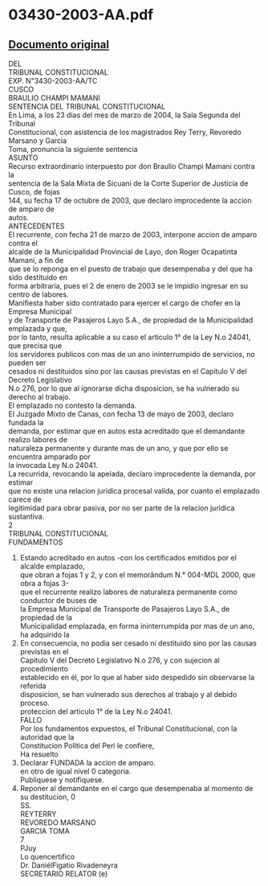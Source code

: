 
03430-2003-AA.pdf
=================
  
[Documento original](https://tc.gob.pe/jurisprudencia/2004/03430-2003-AA.pdf)  
---  
DEL  
TRIBUNAL CONSTITUCIONAL  
EXP. N"3430-2003-AA/TC  
CUSCO  
BRAULIO CHAMPI MAMANI  
SENTENCIA DEL TRIBUNAL CONSTITUCIONAL  
En Lima, a los 23 dias del mes de marzo de 2004, la Sala Segunda del Tribunal  
Constitucional, con asistencia de los magistrados Rey Terry, Revoredo Marsano y Garcia  
Toma, pronuncia la siguiente sentencia  
ASUNTO  
Recurso extraordinario interpuesto por don Braulio Champi Mamani contra la  
sentencia de la Sala Mixta de Sicuani de la Corte Superior de Justicia de Cusco, de fojas  
144, su fecha 17 de octubre de 2003, que declaro improcedente la accion de amparo de  
autos.  
ANTECEDENTES  
El recurrente, con fecha 21 de marzo de 2003, interpone accion de amparo contra el  
alcalde de la Municipalidad Provincial de Layo, don Roger Ocapatinta Mamani, a fin de  
que se lo reponga en el puesto de trabajo que desempenaba y del que ha sido destituido en  
forma arbitraria, pues el 2 de enero de 2003 se le impidio ingresar en su centro de labores.  
Manifiesta haber sido contratado para ejercer el cargo de chofer en la Empresa Municipal  
y de Transporte de Pasajeros Layo S.A., de propiedad de la Municipalidad emplazada y que,  
por lo tanto, resulta aplicable a su caso el articulo 1° de la Ley N.o 24041, que precisa que  
los servidores publicos con mas de un ano ininterrumpido de servicios, no pueden ser  
cesados ni destituidos sino por las causas previstas en el Capitulo V del Decreto Legislativo  
N.o 276, por lo que al ignorarse dicha disposicion, se ha vulnerado su derecho al trabajo.  
El emplazado no contesto la demanda.  
El Juzgado Mixto de Canas, con fecha 13 de mayo de 2003, declaro fundada la  
demanda, por estimar que en autos esta acreditado que el demandante realizo labores de  
naturaleza permanente y durante mas de un ano, y que por ello se encuentra amparado por  
la invocada Ley N.o 24041.  
La recurrida, revocando la apelada, declaro improcedente la demanda, por estimar  
que no existe una relacion juridica procesal valida, por cuanto el emplazado carece de  
legitimidad para obrar pasiva, por no ser parte de la relacion juridica sustantiva.  
2  
TRIBUNAL CONSTITUCIONAL  
FUNDAMENTOS  
1. Estando acreditado en autos -con los certificados emitidos por el alcalde emplazado,  
que obran a fojas 1 y 2, y con el memorândum N.° 004-MDL 2000, que obra a fojas 3-  
que el recurrente realizo labores de naturaleza permanente como conductor de buses de  
la Empresa Municipal de Transporte de Pasajeros Layo S.A., de propiedad de la  
Municipalidad emplazada, en forma ininterrumpida por mas de un ano, ha adquirido la  
2. En consecuencia, no podia ser cesado ni destituido sino por las causas previstas en el  
Capitulo V del Decreto Legislativo N.o 276, y con sujecion al procedimiento  
establecido en él, por lo que al haber sido despedido sin observarse la referida  
disposicion, se han vulnerado sus derechos al trabajo y al debido proceso.  
proteccion del articulo 1° de la Ley N.o 24041.  
FALLO  
Por los fundamentos expuestos, el Tribunal Constitucional, con la autoridad que la  
Constitucion Politica del Peri le confiere,  
Ha resuelto  
1. Declarar FUNDADA la accion de amparo.  
en otro de igual nivel 0 categoria.  
Publiquese y notifiquese.  
2. Reponer al demandante en el cargo que desempenaba al momento de su destitucion, 0  
SS.  
REYTERRY  
REVOREDO MARSANO  
GARCIA TOMA  
7  
PJuy  
Lo quencertifico  
Dr. DaniélFigatio Rivadeneyra  
SECRETARIO RELATOR (e)